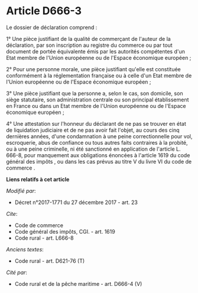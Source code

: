 # Article D666-3

Le dossier de déclaration comprend :

1° Une pièce justifiant de la qualité de commerçant de l'auteur de la déclaration, par son inscription au registre du
commerce ou par tout document de portée équivalente émis par les autorités compétentes d'un Etat membre de l'Union européenne
ou de l'Espace économique européen ;

2° Pour une personne morale, une pièce justifiant qu'elle est constituée conformément à la réglementation française ou à
celle d'un Etat membre de l'Union européenne ou de l'Espace économique européen ;

3° Une pièce justifiant que la personne a, selon le cas, son domicile, son siège statutaire, son administration centrale ou
son principal établissement en France ou dans un Etat membre de l'Union européenne ou de l'Espace économique européen ;

4° Une attestation sur l'honneur du déclarant de ne pas se trouver en état de liquidation judiciaire et de ne pas avoir fait
l'objet, au cours des cinq dernières années, d'une condamnation à une peine correctionnelle pour vol, escroquerie, abus de
confiance ou tous autres faits contraires à la probité, ou à une peine criminelle, ni été sanctionné en application de
l'article L. 666-8, pour manquement aux obligations énoncées à l'article 1619 du code général des impôts , ou dans les cas
prévus au titre V du livre VI du code de commerce  .

**Liens relatifs à cet article**

_Modifié par_:

  - Décret n°2017-1771 du 27 décembre 2017 - art. 23

_Cite_:

  - Code de commerce
  - Code général des impôts, CGI. - art. 1619
  - Code rural - art. L666-8

_Anciens textes_:

  - Code rural - art. D621-76 (T)

_Cité par_:

  - Code rural et de la pêche maritime - art. D666-4 (V)
